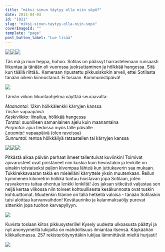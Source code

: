 ```yaml
---
title: "miksi sinun täytyy olla niin söpö?"
date: 2013-04-03
id: "1021"
slug: "miksi-sinun-taytyy-olla-niin-sopo"
coverImageId: ""
template: "page"
post_button_label: "Lue lisää"
---
```


[![](/images/IMG_0251.JPG)](http://4.bp.blogspot.com/-eQL-r_nzXjU/UVxpL9vR88I/AAAAAAAAFkU/pCCeeR-DSHM/s1600/IMG_0251.JPG)[![](/images/IMG_0264.JPG)](http://4.bp.blogspot.com/-IlCwItuCu48/UVxpMBKggWI/AAAAAAAAFkc/GxL0pQ9zlcU/s1600/IMG_0264.JPG)[![](/images/IMG_0240.JPG)](http://1.bp.blogspot.com/-NIsB1Hvj36E/UVxpLNk4eYI/AAAAAAAAFkM/mDCaj_aCudc/s1600/IMG_0240.JPG)

Täs mä ja mun heppa, hohoo. Sotilas on päässyt harrastelemaan runsaasti liikuntaa ja tänään oli vuorossa juoksuttaminen ja hölkkää hangessa. Sitä kun täällä riittää.. Kameraan ripustettu pikkusiskokin arveli, ettei Sotilasta tänään oikein kiinnostanut. Ei tosiaan. Kommunistipäivä!

[![](/images/IMG_0469.JPG)](http://3.bp.blogspot.com/-Mym_g09G_7w/UVxrNE-u1mI/AAAAAAAAFk8/QNKMTJRNWLI/s1600/IMG_0469.JPG)

Tämän viikon liikuntaohjelma näyttää seuraavalta:

_Maanantai:_ 12km hölkkälenkki kärryjen kanssa  
_Tiistai:_ vapaapäivä  
_Keskiviikko:_ liinailua, hölkkää hangessa  
_Torstai:_ suunilleen samanlainen ajelu kuin maanantaina  
_Perjantai:_ ajoa tiedossa myös tälle päivälle  
_Lauantai:_ vapaapäivä (olen raveissa)  
_Sunnuntai:_ rentoa hölkkäilyä ratsastellen tai kärryjen kanssa

[![](/images/IMG_0297.JPG)](http://3.bp.blogspot.com/-053BuLtVTiI/UVxpNCbXPwI/AAAAAAAAFk4/CDWq8iutvkQ/s1600/IMG_0297.JPG)[![](/images/IMG_0228.JPG)](http://4.bp.blogspot.com/-xB6LyoBjDsk/UVxpLtD7i-I/AAAAAAAAFkk/IqvZKTUW4H8/s1600/IMG_0228.JPG)[![](/images/IMG_0275.JPG)](http://4.bp.blogspot.com/-EAmHx3pazO0/UVxpM3_hRjI/AAAAAAAAFk0/Mj-ZhSW-JUw/s1600/IMG_0275.JPG)

Pitkästä aikaa päivän parhaat ilmeet tallentuivat kuviinkin! Toimivat ajovarusteet ovat piristäneet niin kuskia kuin hevostakin ja lenkille on ainakin toistaiseksi paljon kivempaa lähteä kun juttukaverin saa mukaan. Tukkirekkavaaran takia en mielelläni kärryttele yksin muutenkaan. Reilun kymmenen kilometrin hölkkä tuntuu hiostavan jopa Sotilaan, joten rasvakerros taitaa ohentua lenkki lenkiltä! Jos jaksan sitkeästi valjastaa sen neljä kertaa viikossa niin toiveet kohtuullisesta kesäkunnosta ovat tuskin kohtuuttomat. Muutenkin tilanne on tällä hetkellä valoisa - tänään Sotilaskin taisi aloittaa karvanvaihdon! Kevätaurinko ja kalanmaksaöljy purevat sittenkin jopa tuohon karvapyllyyn.

[![](/images/IMG_0034.jpg)](http://2.bp.blogspot.com/-AC3z7ZEBr-8/UVxrNZDfNjI/AAAAAAAAFlI/n8KRRZM5F5I/s1600/IMG_0034.jpg)

Kuvista tosiaan kiitos pikkusysterille! Kysely uudesta ulkoasusta päättyi ja nyt anonyymeillä lukijoilla on mahdollisuus ilmiantaa itsensä. Käykäähän klikkailemassa. 257 rekisteröitynyttäkin lukijaa lämmittävät mieltä hurjasti!

[![](/images/ak.jpg)](http://4.bp.blogspot.com/-JCWCvxsm7yI/UVxv4baus0I/AAAAAAAAFlU/XlupqPlFOjI/s1600/ak.jpg)
